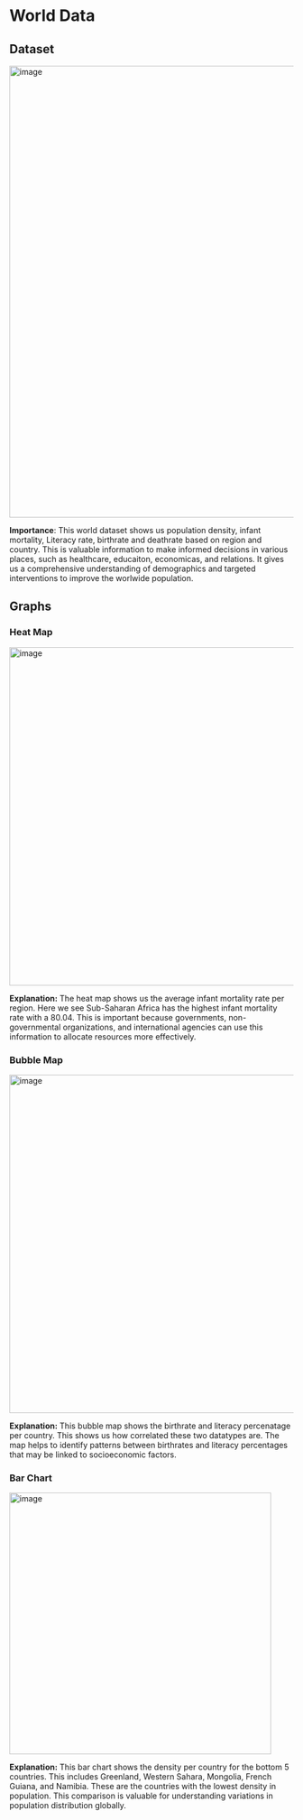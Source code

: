 # World Data
## Dataset
<img width="801" alt="image" src="https://github.com/LuseroNajera/SAP-Projects/assets/155403528/1d40aa3e-b387-4ba7-bd1c-e4245f7b274d">

**Importance**: This world dataset shows us population density, infant mortality, Literacy rate, birthrate and deathrate based on region and country. This is valuable information to make informed decisions in various places, such as healthcare, educaiton, economicas, and relations. It gives us a comprehensive understanding of demographics and targeted interventions to improve the worlwide population. 

## Graphs
### Heat Map

<img width="600" alt="image" src="https://github.com/LuseroNajera/SAP-Projects/assets/155403528/79012296-9d96-4064-becb-ba385bf314d4">

**Explanation:** The heat map shows us the average infant mortality rate per region. Here we see Sub-Saharan Africa has the highest infant mortality rate with a 80.04. This is important because governments, non-governmental organizations, and international agencies can use this information to allocate resources more effectively. 

### Bubble Map

<img width="600" alt="image" src="https://github.com/LuseroNajera/SAP-Projects/assets/155403528/2932bc6c-c094-45a6-acab-f495153aea12">

**Explanation:** This bubble map shows the birthrate and literacy percenatage per country. This shows us how correlated these two datatypes are. The map helps to identify patterns between birthrates and literacy percentages that may be linked to socioeconomic factors. 

### Bar Chart 
<img width="464" alt="image" src="https://github.com/LuseroNajera/SAP-Projects/assets/155403528/94d8a09a-4f26-48ce-9d92-a4b290538bb3">

**Explanation:** This bar chart shows the density per country for the bottom 5 countries. This includes Greenland, Western Sahara, Mongolia, French Guiana, and Namibia. These are the countries with the lowest density in population. This comparison is valuable for understanding variations in population distribution globally.
